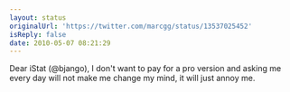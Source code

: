 ```yaml
---
layout: status
originalUrl: 'https://twitter.com/marcgg/status/13537025452'
isReply: false
date: 2010-05-07 08:21:29
---
```


Dear iStat (@bjango), I don't want to pay for a pro version and asking me every day will not make me change my mind, it will just annoy me.
